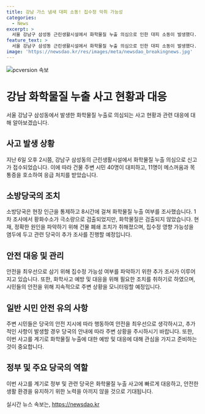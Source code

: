 ```yaml
---
title: 강남 가스 냄새 대피 소동! 집수정 악취 가능성
categories:
  - News
excerpt: >
  서울 강남구 삼성동 근린생활시설에서 화학물질 누출 의심으로 인한 대피 소동이 발생했다. 신고를 받은 소방당국은 현장에 출동하여 시민 40명 중 11명이 응급처치를 받았고, 화학물질 누출 여부를 8시간 조사한 결과 화학물질은 검출되지 않았다. 하수구나 집수정에서 올라온 악취가 원인일 가능성이 있으며, 정확한 원인을 파악하기 위해 건물을 폐쇄하여 청소하도록 조치했다. 
feature_text: >
  서울 강남구 삼성동 근린생활시설에서 화학물질 누출 의심으로 인한 대피 소동이 발생했다. 신고를 받은 소방당국은 현장에 출동하여 시민 40명 중 11명이 응급처치를 받았고, 화학물질 누출 여부를 8시간 조사한 결과 화학물질은 검출되지 않았다. 하수구나 집수정에서 올라온 악취가 원인일 가능성이 있으며, 정확한 원인을 파악하기 위해 건물을 폐쇄하여 청소하도록 조치했다. 
image: 'https://newsdao.kr/res/images/meta/newsdao_breakingnews.jpg'
---
```


<p><img src="https://newsdao.kr/res/images/meta/newsdao_breakingnews.jpg" alt="pcversion 속보" /></p>

<h1>강남 화학물질 누출 사고 현황과 대응</h1>

<p data-ke-size="size16">서울 강남구 삼성동에서 발생한 화학물질 누출로 의심되는 사고 현황과 관련 대응에 대해 알아보겠습니다.</p>

<h2 data-ke-size="size26">사고 발생 상황</h2>

<p data-ke-size="size16">지난 6일 오후 2시쯤, 강남구 삼성동의 근린생활시설에서 화학물질 누출 의심으로 신고가 접수되었습니다. 이에 따라 건물 주변 시민 40명이 대피하고, 11명이 메스꺼움과 목 통증을 호소하여 응급 처치를 받았습니다.</p>

<h2 data-ke-size="size26">소방당국의 조치</h2>

<p data-ke-size="size16">소방당국은 현장 인근을 통제하고 8시간에 걸쳐 화학물질 누출 여부를 조사했습니다. 1차 조사에서 황화수소가 극소량으로 검출되었지만, 화학물질은 검출되지 않았습니다. 현재, 정확한 원인을 파악하기 위해 건물 폐쇄 조치가 취해졌으며, 집수정 영향 가능성을 염두에 두고 관련 당국이 추가 조사를 진행할 예정입니다.</p>

<h2 data-ke-size="size26">안전 대응 및 관리</h2>

<p data-ke-size="size16">안전을 최우선으로 삼기 위해 집수정 가능성 여부를 파악하기 위한 추가 조사가 이루어지고 있습니다. 또한, 화학사고 예방 및 대응을 위해 필요한 조치를 취하기로 하였으며, 시민들의 안전을 위해 지속적으로 주변 상황을 모니터링할 예정입니다.</p>

<h2 data-ke-size="size26">일반 시민 안전 유의 사항</h2>

<p data-ke-size="size16">주변 시민들은 당국의 안전 지시에 따라 행동하여 안전을 최우선으로 생각하시고, 추가적인 사항이 발생할 경우 당국의 안내에 따라 주변 상황을 주시하시기 바랍니다. 또한, 이번 사고를 계기로 화학물질 누출에 대한 예방 및 대응에 대해 관심을 가지고 준비하는 것이 중요합니다.</p>

<h2 data-ke-size="size26">정부 및 주요 당국의 역할</h2>

<p data-ke-size="size16">이번 사고를 계기로 정부 및 관련 당국은 화학물질 누출 사고에 빠르게 대응하고, 안전한 생활 환경을 유지하기 위한 노력을 아끼지 않을 것으로 기대됩니다.</p>
실시간 뉴스 속보는, <a href="https://newsdao.kr" rel="dofollow">https://newsdao.kr</a>


